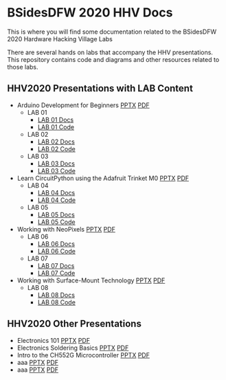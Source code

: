 # BSidesDFW 2020 HHV Docs

This is where you will find some documentation related to the BSidesDFW 2020 Hardware Hacking Village Labs

There are several hands on labs that accompany the HHV presentations.
This repository contains code and diagrams and other resources related to those labs.

## HHV2020 Presentations with LAB Content

* Arduino Development for Beginners [PPTX](Arduino-Development-Beginners-v3.pptx) [PDF](Arduino-Development-Beginners-v3.pdf)
    * LAB 01
        * [LAB 01 Docs](/docs/HHV2020_01/)
        * [LAB 01 Code](/code/HHV2020_01/)
    * LAB 02
        * [LAB 02 Docs](/docs/HHV2020_02/)
        * [LAB 02 Code](/code/HHV2020_02/)
    * LAB 03
        * [LAB 03 Docs](/docs/HHV2020_03/)
        * [LAB 03 Code](/code/HHV2020_03/)
* Learn CircuitPython using the Adafruit Trinket M0 [PPTX](Learn_CircuitPython_using_the_Adafruit_Trinket_M0.pptx) [PDF](Learn_CircuitPython_using_the_Adafruit_Trinket_M0.pdf)
    * LAB 04
        * [LAB 04 Docs](/docs/HHV2020_04/)
        * [LAB 04 Code](/code/HHV2020_04/)
    * LAB 05
        * [LAB 05 Docs](/docs/HHV2020_05/)
        * [LAB 05 Code](/code/HHV2020_05/)
* Working with NeoPixels [PPTX](Working_with_Neopixels.pptx) [PDF](Working_with_Neopixels.pdf)
    * LAB 06
        * [LAB 06 Docs](/docs/HHV2020_06/)
        * [LAB 06 Code](/code/HHV2020_06/)
    * LAB 07
        * [LAB 07 Docs](/docs/HHV2020_07/)
        * [LAB 07 Code](/code/HHV2020_07/)
* Working with Surface-Mount Technology [PPTX](Working_with_Surface-Mount_Technology.pptx) [PDF](Working_with_Surface-Mount_Technology.pdf)
    * LAB 08
        * [LAB 08 Docs](/docs/HHV2020_08/)
        * [LAB 08 Code](/code/HHV2020_08/)

## HHV2020 Other Presentations

* Electronics 101 [PPTX](Electronics-101-v1.pptx) [PDF](Electronics-101-v1.pdf)
* Electronics Soldering Basics [PPTX](Electronics-Soldering-Basics-v1.pptx) [PDF](Electronics-Soldering-Basics-v1.pdf)
* Intro to the CH552G Microcontroller [PPTX](Intro_to_the_CH552G_Microcontroller.pptx) [PDF](Intro_to_the_CH552G_Microcontroller.pdf)
* aaa [PPTX](aaa.pptx) [PDF](aaa.pdf)
* aaa [PPTX](aaa.pptx) [PDF](aaa.pdf)
